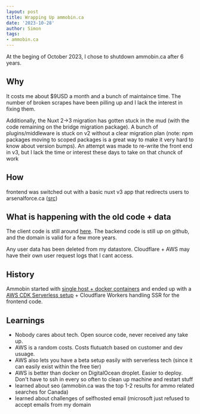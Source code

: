 ```yaml
---
layout: post
title: Wrapping Up ammobin.ca
date: '2023-10-28'
author: Simon
tags:
- ammobin.ca
---
```



At the beging of October 2023, I chose to shutdown ammobin.ca after 6 years.

## Why
It costs me about $9USD a month and a bunch of maintaince time. The number of broken scrapes have been pilling up and I lack the interest in fixing them. 

Additionally, the Nuxt 2->3 migration has gotten stuck in the mud (with the code remaining on the bridge migration package). A bunch of plugins/middleware  is stuck on v2 without a clear migration plan (note: npm packages moving to scoped packages is a great way to make it very hard to know about version bumps). An attempt was made to re-write the front end in v3, but I lack the time or interest these days to take on that chunck of work

## How
frontend was switched out with a basic nuxt v3 app that redirects users to arsenalforce.ca ([src](https://github.com/ammobinDOTca/ammobin-client/commit/d37c12b3fd50dc3f4c38790f2b185ae2163b5444))

## What is happening with the old code + data

The client code is still around [here](https://github.com/ammobinDOTca/ammobin-client/releases/tag/LAST_LIVE_VERSION_OF_SITE). The backend code is still up on github, and the domain is valid for a few more years.

Any user data has been deleted from my datastore. Cloudflare + AWS may have their own user request logs that I cant access.




## History
Ammobin started with [single host + docker containers](https://github.com/ammobinDOTca/ammobin-compose) and ended up with a [AWS CDK Serverless setup](https://github.com/ammobinDOTca/ammobin-cdk) + Cloudflare Workers handling SSR for the frontend code.

## Learnings
- Nobody cares about tech. Open source code, never received any take up.
- AWS is a random costs. Costs flutuatch based on customer and dev usuage.
- AWS also lets you have a beta setup easily with serverless tech (since it can easily exist within the free tier)
- AWS is better than docker on DigitalOcean droplet. Easier to deploy. Don't have to ssh in every so often to clean up machine and restart stuff
- learned about seo (ammobin.ca was the top 1-2 results for ammo related searches for Canada)
- learned about challenges of selfhosted email (microsoft just refused to accept emails from my domain
  
